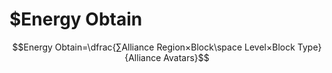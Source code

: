 # $Energy Obtain

$$Energy Obtain=\dfrac{∑Alliance Region×Block\space Level×Block Type}{Alliance Avatars}$$
